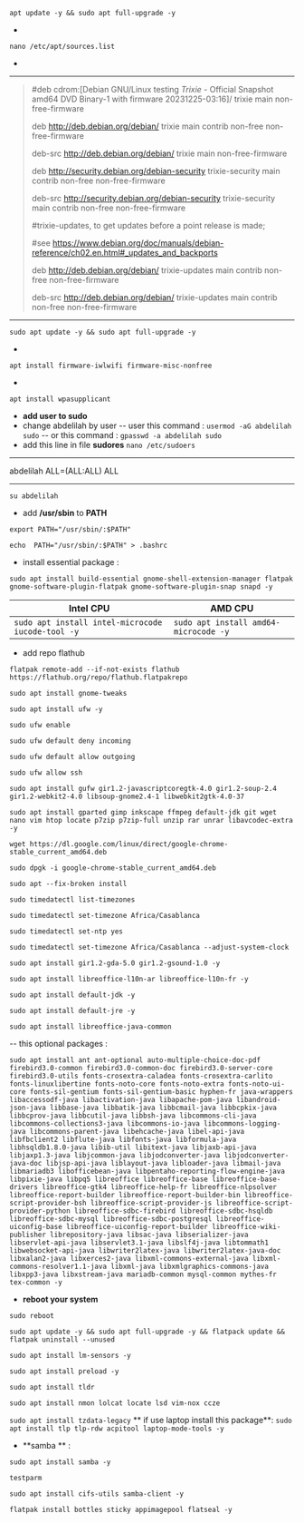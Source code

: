 `apt update -y && sudo apt full-upgrade -y`

*

`nano /etc/apt/sources.list`

*
***
> #deb cdrom:[Debian GNU/Linux testing _Trixie_ - Official Snapshot amd64 DVD Binary-1 with firmware 20231225-03:16]/ trixie main non-free-firmware
>
> deb http://deb.debian.org/debian/ trixie main contrib non-free non-free-firmware
> 
> deb-src http://deb.debian.org/debian/ trixie main non-free-firmware
> 
> deb http://security.debian.org/debian-security trixie-security main contrib non-free non-free-firmware
> 
> deb-src http://security.debian.org/debian-security trixie-security main contrib non-free non-free-firmware
>
> #trixie-updates, to get updates before a point release is made;
> 
> #see https://www.debian.org/doc/manuals/debian-reference/ch02.en.html#_updates_and_backports
> 
> deb http://deb.debian.org/debian/ trixie-updates main contrib non-free non-free-firmware
> 
> deb-src http://deb.debian.org/debian/ trixie-updates main contrib non-free non-free-firmware
***

`sudo apt update -y && sudo apt full-upgrade -y`

*

`apt install firmware-iwlwifi firmware-misc-nonfree`

*

`apt install wpasupplicant`

* **add user to sudo**
 * change abdelilah by user
  -- user this command :
`usermod -aG abdelilah sudo`
-- or this command :
`gpasswd -a abdelilah sudo`
* add this line in file **sudores**
`nano /etc/sudoers`
***
abdelilah ALL=(ALL:ALL) ALL
***
`su abdelilah`

* add **/usr/sbin** to **PATH**

`export PATH="/usr/sbin/:$PATH"` 

`echo  PATH="/usr/sbin/:$PATH" > .bashrc`

* install essential package :

`sudo apt install build-essential gnome-shell-extension-manager flatpak gnome-software-plugin-flatpak gnome-software-plugin-snap snapd -y` 

| Intel CPU |  AMD CPU |
|--|--|
| `sudo apt install intel-microcode iucode-tool -y` | `sudo apt install amd64-microcode -y` |

* add repo flathub

`flatpak remote-add --if-not-exists flathub https://flathub.org/repo/flathub.flatpakrepo`

 `sudo apt install gnome-tweaks`

`sudo apt install ufw -y`

`sudo ufw enable`

`sudo ufw default deny incoming`

`sudo ufw default allow outgoing`

`sudo ufw allow ssh`

`sudo apt install gufw gir1.2-javascriptcoregtk-4.0 gir1.2-soup-2.4 gir1.2-webkit2-4.0 libsoup-gnome2.4-1 libwebkit2gtk-4.0-37`

`sudo apt install gparted gimp inkscape ffmpeg default-jdk git wget nano vim htop locate p7zip p7zip-full unzip rar unrar libavcodec-extra -y` 

`wget https://dl.google.com/linux/direct/google-chrome-stable_current_amd64.deb`

`sudo dpgk -i google-chrome-stable_current_amd64.deb`

`sudo apt --fix-broken install`

`sudo timedatectl list-timezones`

`sudo timedatectl set-timezone Africa/Casablanca`

`sudo timedatectl set-ntp yes`

`sudo timedatectl set-timezone Africa/Casablanca --adjust-system-clock`


`sudo apt install gir1.2-gda-5.0 gir1.2-gsound-1.0 -y`

`sudo apt install libreoffice-l10n-ar libreoffice-l10n-fr -y`

`sudo apt install default-jdk -y`

`sudo apt install default-jre -y`

`sudo apt install libreoffice-java-common`


-- this optional packages :

`sudo apt install ant ant-optional auto-multiple-choice-doc-pdf firebird3.0-common firebird3.0-common-doc firebird3.0-server-core firebird3.0-utils fonts-crosextra-caladea fonts-crosextra-carlito fonts-linuxlibertine fonts-noto-core fonts-noto-extra fonts-noto-ui-core fonts-sil-gentium fonts-sil-gentium-basic hyphen-fr java-wrappers libaccessodf-java libactivation-java libapache-pom-java libandroid-json-java libbase-java libbatik-java libbcmail-java libbcpkix-java libbcprov-java libbcutil-java libbsh-java libcommons-cli-java libcommons-collections3-java libcommons-io-java libcommons-logging-java libcommons-parent-java libehcache-java libel-api-java libfbclient2 libflute-java libfonts-java libformula-java libhsqldb1.8.0-java libib-util libitext-java libjaxb-api-java libjaxp1.3-java libjcommon-java libjodconverter-java libjodconverter-java-doc libjsp-api-java liblayout-java libloader-java libmail-java libmariadb3 libofficebean-java libpentaho-reporting-flow-engine-java libpixie-java libpq5 libreoffice libreoffice-base libreoffice-base-drivers libreoffice-gtk4 libreoffice-help-fr libreoffice-nlpsolver libreoffice-report-builder libreoffice-report-builder-bin libreoffice-script-provider-bsh libreoffice-script-provider-js libreoffice-script-provider-python libreoffice-sdbc-firebird libreoffice-sdbc-hsqldb libreoffice-sdbc-mysql libreoffice-sdbc-postgresql libreoffice-uiconfig-base libreoffice-uiconfig-report-builder libreoffice-wiki-publisher librepository-java libsac-java libserializer-java libservlet-api-java libservlet3.1-java libslf4j-java libtommath1 libwebsocket-api-java libwriter2latex-java libwriter2latex-java-doc libxalan2-java libxerces2-java libxml-commons-external-java libxml-commons-resolver1.1-java libxml-java libxmlgraphics-commons-java libxpp3-java libxstream-java mariadb-common mysql-common mythes-fr tex-common -y` 


* **reboot your system**
  
`sudo reboot`

`sudo apt update -y && sudo apt full-upgrade -y && flatpack update && flatpak uninstall --unused`

`sudo apt install lm-sensors -y`

`sudo apt install preload -y`

`sudo apt install tldr`

`sudo apt install nmon lolcat locate lsd vim-nox ccze`

`sudo apt install tzdata-legacy`
** if use laptop install this package**:
`sudo apt install tlp tlp-rdw acpitool laptop-mode-tools -y `

* **samba ** :

`sudo apt install samba -y`

`testparm`

`sudo apt install cifs-utils samba-client -y`

`flatpak install bottles sticky appimagepool flatseal -y`
